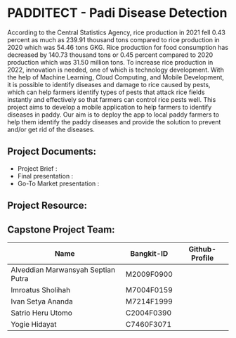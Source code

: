 # PADDITECT - Padi Disease Detection

According to the Central Statistics Agency, rice production in 2021 fell 0.43 percent as much as 239.91 thousand tons compared to rice 
production in 2020 which was 54.46 tons GKG. Rice production for food consumption has decreased by 140.73 thousand tons or 0.45 percent 
compared to 2020 production which was 31.50 million tons.
To increase rice production in 2022, innovation is needed, one of which is technology development. With the help of Machine Learning, 
Cloud Computing, and Mobile Development, it is possible to identify diseases and damage to rice caused by pests, which can help farmers 
identify types of pests that attack rice fields instantly and effectively so that farmers can control rice pests well.
This project aims to develop a mobile application to help farmers to identify diseases in paddy. Our aim is to deploy the app to local 
paddy farmers to help them identify the paddy diseases and provide the solution to prevent and/or get rid of the diseases.


## Project Documents:
- Project Brief :
- Final presentation : 
- Go-To Market presentation : 

## Project Resource: 


## Capstone Project Team: 
| Name | Bangkit-ID | Github-Profile |
| ------ | ------ | ------ | 
| Alveddian Marwansyah Septian Putra  | M2009F0900  |  |
| Imroatus Sholihah  | M7004F0159  |  |
| Ivan Setya Ananda | M7214F1999  |  |
| Satrio Heru Utomo | C2004F0390 |  |
| Yogie Hidayat | C7460F3071 |  |
